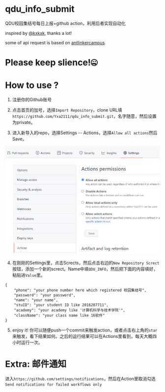# qdu_info_submit

QDU校园集结号每日上报+github action，利用后者实现自动化

inspired by [@kxkxk](https://github.com/kxkxk), thanks a lot!

some of api request is based on [antlinkercampus](https://github.com/jj4/antlinkercampus).

# Please keep slience!🤐

# How to use ?

1. 注册你的Github账号
2. 点击首页的加号，选择`Import Repository`，clone URL填`https://github.com/Yxa2111/qdu_info_submit.git`，名字随意，然后设置为private。

3. 进入新导入的repo，选择Settings -- Actions，选择`Allow all actions`然后Save。

![](imgs/open_action.png)

4. 在刚刚的Settings里，点击Scrects，然后点击右边的`New Repository Screct`按钮，添加一个新的screct。Name中填`QDU_INFO`，然后把下面的内容填好，粘贴进`Value`里。

```
{
    "phone": "your phone number here which registered 校园集结号",
    "password": "your password",
    "name": "your name",
    "stuID": "your student ID like 2016207711",
    "academy": "your academy like '计算机科学与技术学院'",
    "className": "your class name like 16软件"
}
```

5. enjoy it! 你可以随便push一个commit来触发action，或者点击右上角的`star`来触发，看下结果如何。之后的运行结果可以在Actions里看到，每天大概四小时运行一次。

# Extra: 邮件通知

进入`https://github.com/settings/notifications`，然后在Action里取消勾选`Send notifications for failed workflows only`
